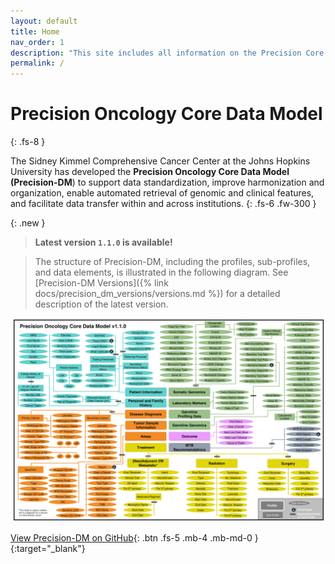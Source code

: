 ```yaml
---
layout: default
title: Home
nav_order: 1
description: "This site includes all information on the Precision Core Data Model developed at JHU"
permalink: /
---
```


# Precision Oncology Core Data Model
{: .fs-8 }

The Sidney Kimmel Comprehensive Cancer Center at the Johns Hopkins University has developed the **Precision Oncology Core Data Model (Precision-DM**) to support data standardization, improve harmonization and organization, enable automated retrieval of genomic and clinical features, and facilitate data transfer within and across institutions.
{: .fs-6 .fw-300 }

{: .new }
> **Latest version `1.1.0` is available!**

> The structure of Precision-DM, including the profiles, sub-profiles, and data elements, is illustrated in the following diagram.
> See [Precision-DM Versions]({% link docs/precision_dm_versions/versions.md %}) for a detailed description of the latest version.
> 
![](assets/images/DM.jpg)

[View Precision-DM on GitHub](https://PrecisionOncology.github.io/Precision-DM){: .btn .fs-5 .mb-4 .mb-md-0 }{:target="_blank"}
